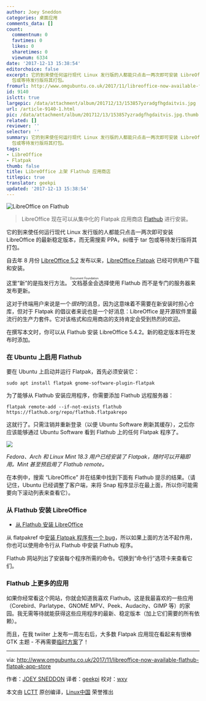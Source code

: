 ```yaml
---
author: Joey Sneddon
categories: 桌面应用
comments_data: []
count:
  commentnum: 0
  favtimes: 0
  likes: 0
  sharetimes: 0
  viewnum: 6334
date: '2017-12-13 15:38:54'
editorchoice: false
excerpt: 它的到来使任何运行现代 Linux 发行版的人都能只点击一两次即可安装 LibreOffice 的最新稳定版本，而无需搜索 PPA，纠缠于 tar
  包或等待发行版将其打包。
fromurl: http://www.omgubuntu.co.uk/2017/11/libreoffice-now-available-flathub-flatpak-app-store
id: 9140
islctt: true
largepic: /data/attachment/album/201712/13/153857yzradgfhgdaitvis.jpg
url: /article-9140-1.html
pic: /data/attachment/album/201712/13/153857yzradgfhgdaitvis.jpg.thumb.jpg
related: []
reviewer: ''
selector: ''
summary: 它的到来使任何运行现代 Linux 发行版的人都能只点击一两次即可安装 LibreOffice 的最新稳定版本，而无需搜索 PPA，纠缠于 tar
  包或等待发行版将其打包。
tags:
- LibreOffice
- Flatpak
thumb: false
title: LibreOffice 上架 Flathub 应用商店
titlepic: true
translator: geekpi
updated: '2017-12-13 15:38:54'
---
```


![LibreOffice on Flathub](/data/attachment/album/201712/13/153857yzradgfhgdaitvis.jpg)



> 
> LibreOffice 现在可以从集中化的 Flatpak 应用商店 [Flathub](http://www.flathub.org/) 进行安装。
> 
> 
> 


它的到来使任何运行现代 Linux 发行版的人都能只点击一两次即可安装 LibreOffice 的最新稳定版本，而无需搜索 PPA，纠缠于 tar 包或等待发行版将其打包。


自去年 8 月份 [LibreOffice 5.2](http://www.omgubuntu.co.uk/2016/08/libreoffice-5-2-released-whats-new) 发布以来，[LibreOffice Flatpak](http://www.omgubuntu.co.uk/2016/08/libreoffice-5-2-released-whats-new) 已经可供用户下载和安装。


这里“新”的是指发行方法。<ruby> 文档基金会 <rt>  Document Foundation </rt></ruby>选择使用 Flathub 而不是专门的服务器来发布更新。


这对于终端用户来说是一个*很好*的消息，因为这意味着不需要在新安装时担心仓库，但对于 Flatpak 的倡议者来说也是一个好消息：LibreOffice 是开源软件里最流行的生产力套件。它对该格式和应用商店的支持肯定会受到热烈的欢迎。


在撰写本文时，你可以从 Flathub 安装 LibreOffice 5.4.2。新的稳定版本将在发布时添加。


### 在 Ubuntu 上启用 Flathub


要在 Ubuntu 上启动并运行 Flatpak，首先必须安装它：



```
sudo apt install flatpak gnome-software-plugin-flatpak

```

为了能够从 Flathub 安装应用程序，你需要添加 Flathub 远程服务器：



```
flatpak remote-add --if-not-exists flathub https://flathub.org/repo/flathub.flatpakrepo

```

这就行了。只需注销并重新登录（以便 Ubuntu Software 刷新其缓存），之后你应该能够通过 Ubuntu Software 看到 Flathub 上的任何 Flatpak 程序了。


![](/data/attachment/album/201712/13/153859st5v5s54tslrttcx.png)


*Fedora、Arch 和 Linux Mint 18.3 用户已经安装了 Flatpak，随时可以开箱即用。Mint 甚至预启用了 Flathub remote。*


在本例中，搜索 “LibreOffice” 并在结果中找到下面有 Flathub 提示的结果。（请记住，Ubuntu 已经调整了客户端，来将 Snap 程序显示在最上面，所以你可能需要向下滚动列表来查看它）。


### 从 Flathub 安装 LibreOffice


* [从 Flathub 安装 LibreOffice](https://flathub.org/repo/appstream/org.libreoffice.LibreOffice.flatpakref)


从 flatpakref 中[安装 Flatpak 程序有一个 bug](https://bugs.launchpad.net/ubuntu/+source/gnome-software/+bug/1716409)，所以如果上面的方法不起作用，你也可以使用命令行从 Flathub 中安装 Flathub 程序。


Flathub 网站列出了安装每个程序所需的命令。切换到“命令行”选项卡来查看它们。


### Flathub 上更多的应用


如果你经常看这个网站，你就会知道我喜欢 Flathub。这是我最喜欢的一些应用（Corebird、Parlatype、GNOME MPV、Peek、Audacity、GIMP 等）的家园。我无需等待就能获得这些应用程序的最新、稳定版本（加上它们需要的所有依赖）。


而且，在我 twiiter 上发布一周左右后，大多数 Flatpak 应用现在看起来有很棒 GTK 主题 - 不再需要[临时方案](http://www.omgubuntu.co.uk/2017/05/flatpak-theme-issue-fix)了！




---


via: <http://www.omgubuntu.co.uk/2017/11/libreoffice-now-available-flathub-flatpak-app-store>


作者：[JOEY SNEDDON](https://plus.google.com/117485690627814051450/?rel=author) 译者：[geekpi](https://github.com/geekpi) 校对：[wxy](https://github.com/wxy)


本文由 [LCTT](https://github.com/LCTT/TranslateProject) 原创编译，[Linux中国](https://linux.cn/) 荣誉推出